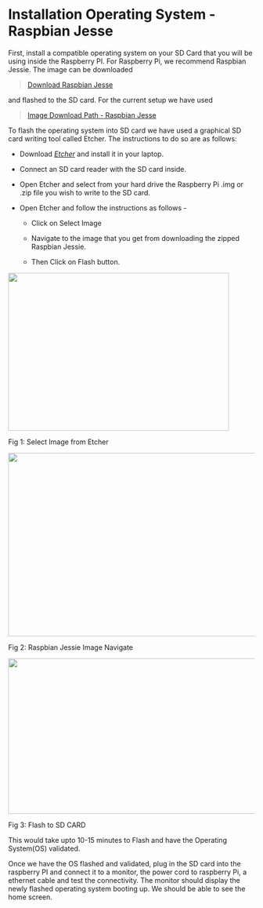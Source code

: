 # **Installation Operating System - Raspbian Jesse**

First, install a compatible operating system on your SD Card that you will be using inside the Raspberry PI. For Raspberry Pi, we recommend Raspbian Jessie. The image can be downloaded  
>[Download Raspbian Jesse](http://downloads.raspberrypi.org/raspbian/images/)

and flashed to the SD card. For the current setup we have used
>[Image Download Path - Raspbian Jesse](http://downloads.raspberrypi.org/raspbian/images/raspbian-2017-07-05/)

To flash the operating system into SD card we have used a graphical SD
card writing tool called Etcher. The instructions to do so are as
follows:

-   Download [*Etcher*](https://etcher.io/) and install it in
    your laptop.

-   Connect an SD card reader with the SD card inside.

-   Open Etcher and select from your hard drive the Raspberry Pi .img or
    .zip file you wish to write to the SD card.

-   Open Etcher and follow the instructions as follows -

    -   Click on Select Image

    -   Navigate to the image that you get from downloading the zipped
        Raspbian Jessie.

    -   Then Click on Flash button.

<img src="https://github.com/SachinPawaskarUNO/mav-openag-foodcomputer2.0/tree/master/media/image1.png" width="451" height="322" />

  Fig 1: Select Image from Etcher

 <img src="https://github.com/SachinPawaskarUNO/mav-openag-foodcomputer2.0/tree/master/media/image2.png" width="548" height="374" />

 Fig 2: Raspbian Jessie Image Navigate

 <img src="https://github.com/SachinPawaskarUNO/mav-openag-foodcomputer2.0/tree/master/media/image3.png" width="543" height="317" />

 Fig 3: Flash to SD CARD

This would take upto 10-15 minutes to Flash and have the Operating System(OS) validated.

Once we have the OS flashed and validated, plug in the SD card into the raspberry PI and connect it to a monitor, the power cord to raspberry Pi, a ethernet cable and test the connectivity. The monitor should display the newly flashed operating system booting up.
We should be able to see the home screen.
